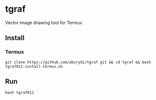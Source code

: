 # tgraf
Vector image drawing tool for Termux
## Install
### Termux
```git clone https://github.com/absrydi/tgraf.git && cd tgraf && bash tgraf011-install-termux.sh```
## Run
```bash tgraf011```
